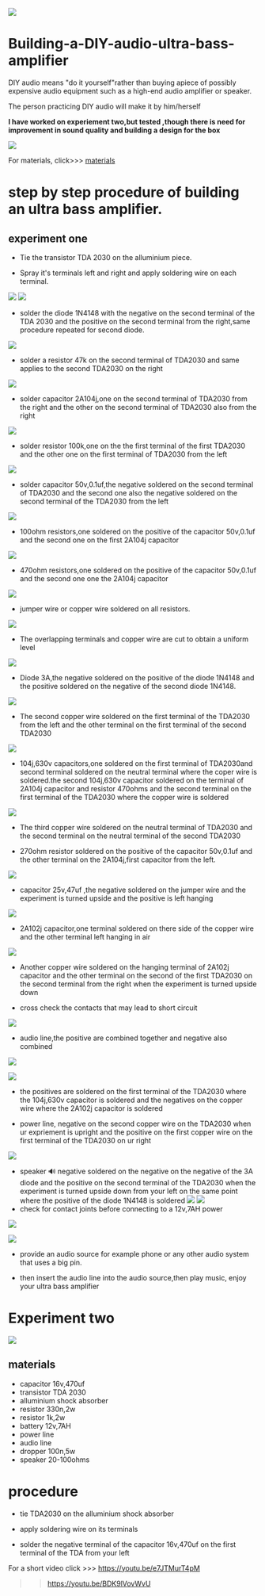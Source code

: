 ![](docs/wafela.jpg)

# Building-a-DIY-audio-ultra-bass-amplifier

DIY audio means "do it yourself"rather than buying apiece of possibly expensive audio equipment such as a high-end audio amplifier or speaker.

The person practicing DIY audio will make it by him/herself

**I have worked on experiement two,but tested ,though there is need for improvement in sound quality and building a design for the box**


![](Images/crosscheck.png)

For materials, click>>> [materials](Material-details.csv)

# step by step procedure of building an ultra bass amplifier. 

## experiment one
- Tie the transistor TDA 2030 on the alluminium piece.

- Spray it's terminals left and right and apply soldering wire on each terminal.

![](Images/tyingTDA2030.png)
![](Images/Applysolder.png)

- solder the diode 1N4148 with the negative on the second terminal of the TDA 2030 and the positive on the second terminal from the right,same procedure repeated for second diode.

![](Images/solderdiode1N4148.png)


- solder a resistor 47k on the second terminal of TDA2030 and same applies to the second TDA2030 on the right

![](Images/Solderresistor47k.png)

- solder capacitor 2A104j,one on the second terminal of TDA2030 from the right and the other on the second terminal of TDA2030 also from the right

![](Images/solder2a104.png)

- solder resistor 100k,one on the the first terminal of the first TDA2030 and the other one on the first terminal of TDA2030 from the left

![](Images/resistor100k.png)

- solder capacitor 50v,0.1uf,the negative soldered on the second terminal of TDA2030 and the second one also the negative soldered on the second terminal of the TDA2030 from the left

![](Images/50v0.1uf.png)

- 100ohm resistors,one soldered on the positive of the capacitor 50v,0.1uf and the second one on the first 2A104j capacitor

![](Images/100ohmresistor.png)

- 470ohm resistors,one soldered on the positive of the capacitor 50v,0.1uf and the second one one the 2A104j capacitor

![](Images/470ohmresistor.png)

- jumper wire or copper wire soldered on all resistors.

![](Images/solderthecopperjrs.png)

- The overlapping terminals and copper wire are cut to obtain a uniform level

![](Images/cutoverlap.png)

- Diode 3A,the negative soldered on the positive of the diode 1N4148 and the positive soldered on the negative of the second diode 1N4148.

![](Images/diode3A.png)

- The second copper wire soldered on the first terminal of the TDA2030 from the left and the other terminal on the first terminal of the second TDA2030

![](Images/Anothercopperwire.png)

- 104j,630v capacitors,one soldered on the first terminal of TDA2030and second terminal soldered on the neutral terminal where the coper wire is soldered.the second 104j,630v capacitor soldered on the terminal of 2A104j capacitor and resistor 470ohms and the second terminal on the first terminal of the TDA2030 where the copper wire is soldered

![](Images/104j630v.png)

- The third copper wire soldered on the neutral terminal of TDA2030 and the second terminal on the neutral terminal of the second TDA2030



- 270ohm resistor soldered on the positive of the capacitor 50v,0.1uf and the other terminal on the 2A104j,first capacitor from the left.

![](Images/270ohmresistor.png)

- capacitor 25v,47uf ,the negative soldered on the jumper wire and the experiment is turned upside and the positive is left hanging

![](Images/capacitor25v47uf.png)

- 2A102j capacitor,one terminal soldered on there side of the copper wire and the other terminal left hanging in air

![](Images/2A102jcapacitor.png)

- Another copper wire soldered on the hanging terminal of 2A102j capacitor and the other terminal on the second of the first TDA2030 on the second terminal from the right when the experiment is turned upside down



- cross check the contacts that may lead to short circuit

![](Images/crosscheck.png)

- audio line,the positive are combined together and negative also combined

![](Images/positiveconegco.png)

![](Images/solderaudioline.png)

- the positives are soldered on the first terminal of the TDA2030 where the 104j,630v capacitor is soldered and the negatives on the copper wire where the 2A102j capacitor is soldered

- power line, negative on the second copper wire on the TDA2030 when ur expriement is upright and the positive on the first copper wire on the first terminal of the TDA2030 on ur right

![](Images/powerline.png)

- speaker 🔊 negative soldered on the negative on the negative of the 3A diode and the positive on the second terminal of the TDA2030 when the experiment is turned upside down from your left on the same point where the positive of the diode 1N4148 is soldered
![](Images/speakersolder1.png) ![](Images/speakersolder2.png)
- check for contact joints before connecting to a 12v,7AH power

![](Images/connectpowersce.png)

![](Images/battery12v7AH.jpg)

- provide an audio source for example phone or any other audio system that uses a big pin.

- then insert the audio line into the audio source,then play music, enjoy your ultra bass amplifier

# Experiment two

![](Images/TRIAL.jpg)

## materials
- capacitor 16v,470uf
- transistor TDA 2030
- alluminium shock absorber
- resistor 330n,2w
- resistor 1k,2w
- battery 12v,7AH
- power line
- audio line 
- dropper 100n,5w
- speaker 20-100ohms

# procedure

- tie TDA2030 on the alluminium shock absorber

- apply soldering wire on its terminals

- solder the negative terminal of the capacitor 16v,470uf on the first terminal of the TDA from your left

For a short video click >>> https://youtu.be/e7JTMurT4pM
>>   https://youtu.be/BDK9lVovWvU
